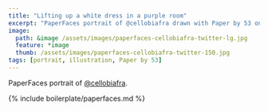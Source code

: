 ```yaml
---
title: "Lifting up a white dress in a purple room"
excerpt: "PaperFaces portrait of @cellobiafra drawn with Paper by 53 on an iPad."
image: 
  path: &image /assets/images/paperfaces-cellobiafra-twitter-lg.jpg 
  feature: *image
  thumb: /assets/images/paperfaces-cellobiafra-twitter-150.jpg
tags: [portrait, illustration, Paper by 53]
---
```


PaperFaces portrait of [@cellobiafra](http://twitter.com/cellobiafra).

{% include boilerplate/paperfaces.md %}